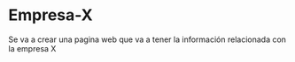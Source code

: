 # Empresa-X
Se va a crear una pagina web que va a tener la información relacionada con la  empresa X
